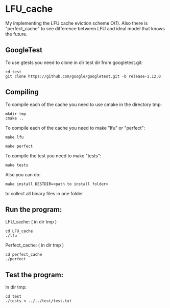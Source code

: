# LFU_cache
My implementing the LFU cache eviction scheme O(1). Also there is "perfect_cache" to see difference between LFU and ideal model that knows the future.

## GoogleTest

To use gtests you need to clone in dir test dir from googletest.git:

```
cd test
git clone https://github.com/google/googletest.git -b release-1.12.0
```

## Compiling 

To compile each of the cache you need to use сmake in the directory tmp:

``` 
mkdir tmp
сmake ..
```

To compile each of the cache you need to make "lfu" or "perfect":

```
make lfu
```
```
make perfect
```

To compile the test you need to make "tests":

```
make tests
```

Also you can do:

```
make install DESTDIR=<path to install folder>
```
to collect all binary files in one folder


## Run the program:
LFU_cache: ( in dir tmp )
```
cd LFU_cache
./lfu
```
Perfect_cache: ( in dir tmp )

```
cd perfect_cache
./perfect
```

## Test the program: 
In dir tmp:

```
cd test
./tests < ../../test/test.txt
```
